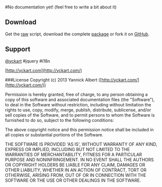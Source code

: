 #No documentation yet!
(feel free to write a bit about it)

## Download
 Get the [raw](https://raw.github.com/yckart/jquery.i18n.js/master/jquery.i18n.js) script, download the complete [package](https://github.com/yckart/jquery.i18n.js/zipball/master) or fork it on [GitHub](https://github.com/yckart/jquery.i18n.js/).

## Support

 [@yckart](http://twitter.com/yckart) #jquery #i18n
 
 [http://yckart.com](http://yckart.com/)


###License
Copyright (c) 2013 Yannick Albert ([http://yckart.com/](http://yckart.com/))

Permission is hereby granted, free of charge, to any person obtaining a copy of this software and associated documentation files (the "Software"), to deal in the Software without restriction, including without limitation the rights to use, copy, modify, merge, publish, distribute, sublicense, and/or sell copies of the Software, and to permit persons to whom the Software is furnished to do so, subject to the following conditions:

The above copyright notice and this permission notice shall be included in all copies or substantial portions of the Software.

THE SOFTWARE IS PROVIDED 'AS IS', WITHOUT WARRANTY OF ANY KIND, EXPRESS OR IMPLIED, INCLUDING BUT NOT LIMITED TO THE WARRANTIES OF MERCHANTABILITY, FITNESS FOR A PARTICULAR PURPOSE AND NONINFRINGEMENT. IN NO EVENT SHALL THE AUTHORS OR COPYRIGHT HOLDERS BE LIABLE FOR ANY CLAIM, DAMAGES OR OTHER LIABILITY, WHETHER IN AN ACTION OF CONTRACT, TORT OR OTHERWISE, ARISING FROM, OUT OF OR IN CONNECTION WITH THE SOFTWARE OR THE USE OR OTHER DEALINGS IN THE SOFTWARE.
